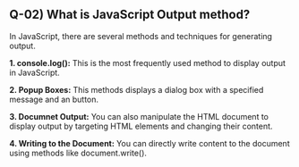 ## Q-02) What is JavaScript Output method?

In JavaScript, there are several methods and techniques for generating output.

**1. console.log():** This is the most frequently used method to display output in JavaScript.

**2. Popup Boxes:** This methods displays a dialog box with a specified message and an button.

**3. Documnet Output:** You can also manipulate the HTML document to display output by targeting HTML elements and changing their content.

**4. Writing to the Document:** You can directly write content to the document using methods like document.write().